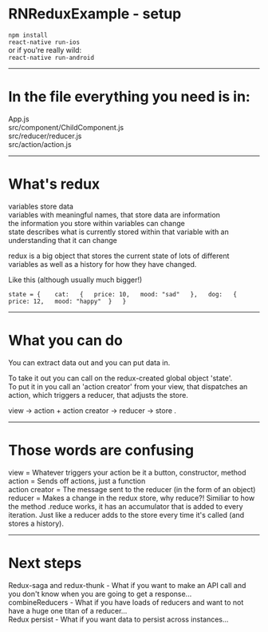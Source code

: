 # RNReduxExample - setup
`npm install`  
`react-native run-ios`  
or if you're really wild:  
`react-native run-android` 

----------
# In the file everything you need is in:
App.js  
src/component/ChildComponent.js  
src/reducer/reducer.js  
src/action/action.js  

----------
# What's redux
variables store data  
variables with meaningful names, that store data are information  
the information you store within variables can change  
state describes what is currently stored within that variable with an understanding that it can change  

redux is a big object that stores the current state of lots of different variables as well as a history for how they have changed.  

Like this (although usually much bigger!)  

`state = {   
  cat:  
    {  
      price: 10,  
      mood: "sad"  
    },  
   dog:  
    {  
      price: 12,  
      mood: "happy" 
     }  
 }`
    
----------
# What you can do

You can extract data out and you can put data in.  

To take it out you can call on the redux-created global object 'state'.  
To put it in you call an 'action creator' from your view, that dispatches an action, which triggers a reducer, that adjusts the store.  

view -> action + action creator -> reducer -> store . 

----------
# Those words are confusing

view = Whatever triggers your action be it a button, constructor, method  
action = Sends off actions, just a function   
action creator = The message sent to the reducer (in the form of an object)  
reducer = Makes a change in the redux store, why reduce?! Similiar to how the method .reduce works, it has an accumulator that is added to every iteration. Just like a reducer adds to the store every time it's called (and stores a history).  

----------

# Next steps

Redux-saga and redux-thunk - What if you want to make an API call and you don't know when you are going to get a response...  
combineReducers - What if you have loads of reducers and want to not have a huge one titan of a reducer...  
Redux persist - What if you want data to persist across instances...  
